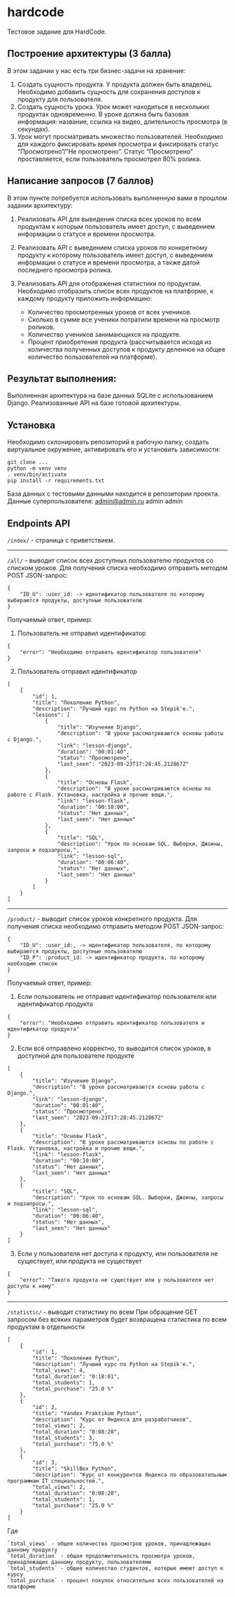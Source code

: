 # hardcode
Тестовое задание для HardCode.

## Построение архитектуры (3 балла)
В этом задании у нас есть три бизнес-задачи на хранение:
1. Создать сущность продукта. У продукта должен быть владелец. Необходимо добавить сущность для сохранения доступов к продукту для пользователя.
2. Создать сущность урока. Урок может находиться в нескольких продуктах одновременно. В уроке должна быть базовая информация: название, ссылка на видео, длительность просмотра (в секундах).
3. Урок могут просматривать множество пользователей. Необходимо для каждого фиксировать время просмотра и фиксировать статус “Просмотрено”/”Не просмотрено”. Статус “Просмотрено” проставляется, если пользователь просмотрел 80% ролика.

## Написание запросов (7 баллов)
В этом пункте потребуется использовать выполненную вами в прошлом задании архитектуру:
1. Реализовать API для выведения списка всех уроков по всем продуктам к которым пользователь имеет доступ, с выведением информации о статусе и времени просмотра.
2. Реализовать API с выведением списка уроков по конкретному продукту к которому пользователь имеет доступ, с выведением информации о статусе и времени просмотра, а также датой последнего просмотра ролика.
3. Реализовать API для отображения статистики по продуктам. Необходимо отобразить список всех продуктов на платформе, к каждому продукту приложить информацию:

	- Количество просмотренных уроков от всех учеников.
	- Сколько в сумме все ученики потратили времени на просмотр роликов.
	- Количество учеников занимающихся на продукте.
	- Процент приобретения продукта (рассчитывается исходя из количества полученных доступов к продукту деленное на общее количество пользователей на платформе).


## Результат выполнения:
Выполненная архитектура на базе данных SQLite с использованием Django.
Реализованные API на базе готовой архитектуры.

## Установка
Необходимо склонировать репозиторий в рабочую папку, создать виртуальное окружение, активировать его и установить зависимости:
```
git clone ...
python -m venv venv
. venv/bin/activate
pip install -r requirements.txt
```
База данных с тестовыми данными находится в репозитории проекта. Данные суперпользователя: admin@admin.ru admin admin

## Endpoints API

`/index/` - страница с приветствием.

---

`/all/` - выводит список всех доступных пользователю продуктов со списком уроков.
Для получения списка необходимо отправить методом POST JSON-запрос:
```
{
	"ID_U": :user_id: -> идентификатор пользователя по которому выбираются продукты, доступные пользователю
}
```
Получаемый ответ, пример:
1. Пользователь не отправил идентификатор
```
{
    "error": "Необходимо отправить идентификатор пользователя"
}
```
2. Пользователь отправил идентификатор
```
[
    {
        "id": 1,
        "title": "Поколение Python",
        "description": "Лучший курс по Python на Stepik'e.",
        "lessons": [
            {
                "title": "Изучение Django",
                "description": "В уроке рассматриваются основы работы с Django.",
                "link": "lesson-django",
                "duration": "00:01:40",
                "status": "Просмотрено",
                "last_seen": "2023-09-23T17:28:45.212867Z"
            },
            {
                "title": "Основы Flask",
                "description": "В уроке рассматриваются основы по работе с Flask. Установка, настройка и прочие вещи.",
                "link": "lesson-flask",
                "duration": "00:10:00",
                "status": "Нет данных",
                "last_seen": "Нет данных"
            },
            {
                "title": "SQL",
                "description": "Урок по основам SQL. Выборки, Джоины, запросы и подзапросы.",
                "link": "lesson-sql",
                "duration": "00:06:40",
                "status": "Нет данных",
                "last_seen": "Нет данных"
            }
        ]
    }
]
```

---

`/product/` - выводит список уроков конкретного продукта.
Для получения списка необходимо отправить методом POST JSON-запрос:

```
{
	"ID_U": :user_id:, -> идентификатор пользователя, по которому выбираются продукты, доступные пользователю
	"ID_P": :product_id: -> идентификатор продукта, по которому необходим список
}
```
Получаемый ответ, пример:
1. Если пользователь не отправил идентификатор пользователя или идентификатор продукта
```
{
    "error": "Необходимо отправить идентификатор пользователя и идентификатор продукта"
}
```
2. Если всё отправлено корректно, то выводится список уроков, в доступной для пользователе продукте
```
[
    {
        "title": "Изучение Django",
        "description": "В уроке рассматриваются основы работы с Django.",
        "link": "lesson-django",
        "duration": "00:01:40",
        "status": "Просмотрено",
        "last_seen": "2023-09-23T17:28:45.212867Z"
    },
    {
        "title": "Основы Flask",
        "description": "В уроке рассматриваются основы по работе с Flask. Установка, настройка и прочие вещи.",
        "link": "lesson-flask",
        "duration": "00:10:00",
        "status": "Нет данных",
        "last_seen": "Нет данных"
    },
    {
        "title": "SQL",
        "description": "Урок по основам SQL. Выборки, Джоины, запросы и подзапросы.",
        "link": "lesson-sql",
        "duration": "00:06:40",
        "status": "Нет данных",
        "last_seen": "Нет данных"
    }
]
```
3. Если у пользователя нет доступа к продукту, или пользователя не существует, или продукта не существует
```
{
    "error": "Такого продукта не существует или у пользователя нет доступа к нему"
}
```

---

`/statistic/` - выводит статистику по всем
При обращение GET запросом без всяких параметров будет возвращена статистика по всем продуктам в отдельности
```
[
    {
        "id": 1,
        "title": "Поколение Python",
        "description": "Лучший курс по Python на Stepik'e.",
        "total_views": 4,
        "total_duration": "0:18:01",
        "total_students": 1,
        "total_purchase": "25.0 %"
    },
    {
        "id": 2,
        "title": "Yandex Praktikum Python",
        "description": "Курс от Яндекса для разработчиков",
        "total_views": 2,
        "total_duration": "0:08:20",
        "total_students": 3,
        "total_purchase": "75.0 %"
    },
    {
        "id": 3,
        "title": "SkillBox Python",
        "description": "Курс от конкурентов Яндекса по образовательным программам IT специальностей.",
        "total_views": 2,
        "total_duration": "0:08:20",
        "total_students": 1,
        "total_purchase": "25.0 %"
    }
]
```

Где

	`total_views` - общее количество просмотров уроков, принадлежащих данному продукту
	`total_duration` - общая продолжительность просмотра уроков, принадлежащих данному продукту, пользователями
	`total_students` - общее количество студентов, которые имеют доступ к курсу
	`total_purchase` - процент покупок относительно всех пользователей на платформе

